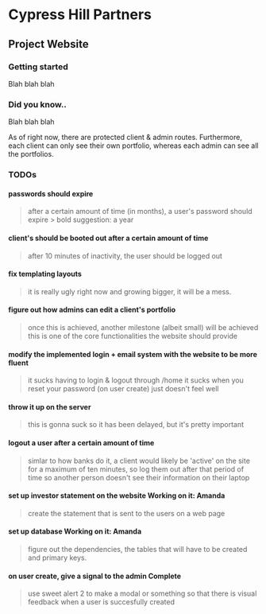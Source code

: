 # Cypress Hill Partners
## Project Website

### Getting started
Blah blah blah

### Did you know..
Blah blah blah

As of right now, there are protected client & admin routes. Furthermore, each client can only see their own portfolio, whereas 
each admin can see all the portfolios.

### TODOs

#### passwords should expire
  > after a certain amount of time (in months), a user's password should expire
        > bold suggestion: a year
  
#### client's should be booted out after a certain amount of time
  > after 10 minutes of inactivity, the user should be logged out
  
#### fix templating layouts
  > it is really ugly right now and growing bigger, it will be a mess.
  
#### figure out how admins can edit a client's portfolio
  > once this is achieved, another milestone (albeit small) will be achieved
    this is one of the core functionalities the website should provide
    
#### modify the implemented login + email system with the website to be more fluent
  > it sucks having to login & logout through /home
  > it sucks when you reset your password (on user create)
    just doesn't feel well
    
#### throw it up on the server
  > this is gonna suck so it has been delayed, but it's pretty important
  
#### logout a user after a certain amount of time
  > simlar to how banks do it, a client would likely be 'active' on the site for a maximum of ten minutes,
    so log them out after that period of time so another person doesn't see their information on their laptop
  
#### set up investor statement on the website               Working on it: Amanda
  > create the statement that is sent to the users on a web page
  
#### set up database                                        Working on it: Amanda
  > figure out the dependencies, the tables that will have to be created and primary keys.
  
  
  
  
  
#### on user create, give a signal to the admin             Complete
  > use sweet alert 2 to make a modal or something so that there is visual feedback when a user is succesfully created
                                                            
